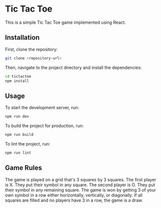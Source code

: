 # Tic Tac Toe

This is a simple Tic Tac Toe game implemented using React.

## Installation

First, clone the repository:

```sh
git clone <repository-url>
```

Then, navigate to the project directory and install the dependencies:

```sh
cd tictactoe
npm install
```

## Usage

To start the development server, run:

```sh
npm run dev
```

To build the project for production, run:

```sh
npm run build
```

To lint the project, run:

```sh
npm run lint
```

## Game Rules

The game is played on a grid that's 3 squares by 3 squares. The first player is X. They put their symbol in any square. The second player is O. They put their symbol in any remaining square. The game is won by getting 3 of your own symbol in a row either horizontally, vertically, or diagonally. If all squares are filled and no players have 3 in a row, the game is a draw.
